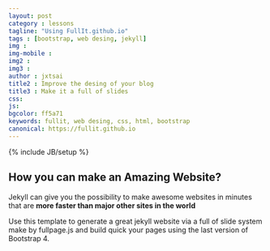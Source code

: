 ```yaml
---
layout: post
category : lessons
tagline: "Using FullIt.github.io"
tags : [bootstrap, web desing, jekyll]
img : 
img-mobile : 
img2 : 
img3 : 
author : jxtsai
title2 : Improve the desing of your blog
title3 : Make it a full of slides
css: 
js: 
bgcolor: ff5a71
keywords: fullit, web desing, css, html, bootstrap
canonical: https://fullit.github.io
---
```

{% include JB/setup %}

## How you can make an Amazing Website?

Jekyll can give you the possibility to make awesome websites in minutes that are **more faster than major other sites in the world**

Use this template to generate a great jekyll website via a full of slide system make by fullpage.js and build quick your pages using the last version of Bootstrap 4.

